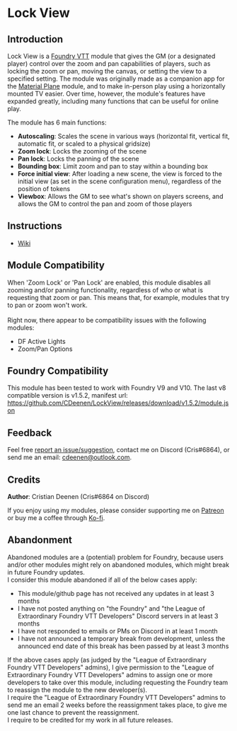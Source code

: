 # Lock View
## Introduction

Lock View is a [Foundry VTT](https://foundryvtt.com/) module that gives the GM (or a designated player) control over the zoom and pan capabilities of players, such as locking the zoom or pan, moving the canvas, or setting the view to a specified setting.
The module was originally made as a companion app for the [Material Plane](https://github.com/CDeenen/MaterialPlane) module, and to make in-person play using a horizontally mounted TV easier.
Over time, however, the module's features have expanded greatly, including many functions that can be useful for online play.

The module has 6 main functions:
* **Autoscaling**: Scales the scene in various ways (horizontal fit, vertical fit, automatic fit, or scaled to a physical gridsize)
* **Zoom lock**: Locks the zooming of the scene
* **Pan lock**: Locks the panning of the scene
* **Bounding box**: Limit zoom and pan to stay within a bounding box
* **Force initial view**: After loading a new scene, the view is forced to the initial view (as set in the scene configuration menu), regardless of the position of tokens
* **Viewbox**: Allows the GM to see what's shown on players screens, and allows the GM to control the pan and zoom of those players

## Instructions
* [Wiki](https://github.com/CDeenen/LockView/wiki)

## Module Compatibility
When 'Zoom Lock' or 'Pan Lock' are enabled, this module disables all zooming and/or panning functionality, regardless of who or what is requesting that zoom or pan. This means that, for example, modules that try to pan or zoom won't work. <br>
<br>
Right now, there appear to be compatibility issues with the following modules:
* DF Active Lights
* Zoom/Pan Options

## Foundry Compatibility
This module has been tested to work with Foundry V9 and V10.
The last v8 compatible version is v1.5.2, manifest url: https://github.com/CDeenen/LockView/releases/download/v1.5.2/module.json

## Feedback
Feel free [report an issue/suggestion](https://github.com/CDeenen/LockView/issues), contact me on Discord (Cris#6864), or send me an email: cdeenen@outlook.com.

## Credits
**Author**: Cristian Deenen (Cris#6864 on Discord)

If you enjoy using my modules, please consider supporting me on [Patreon](https://www.patreon.com/materialfoundry) or buy me a coffee through [Ko-fi](https://ko-fi.com/materialfoundry). 

## Abandonment
Abandoned modules are a (potential) problem for Foundry, because users and/or other modules might rely on abandoned modules, which might break in future Foundry updates.<br>
I consider this module abandoned if all of the below cases apply:
* This module/github page has not received any updates in at least 3 months
* I have not posted anything on "the Foundry" and "the League of Extraordinary Foundry VTT Developers" Discord servers in at least 3 months
* I have not responded to emails or PMs on Discord in at least 1 month
* I have not announced a temporary break from development, unless the announced end date of this break has been passed by at least 3 months

If the above cases apply (as judged by the "League of Extraordinary Foundry VTT Developers" admins), I give permission to the "League of Extraordinary Foundry VTT Developers" admins to assign one or more developers to take over this module, including requesting the Foundry team to reassign the module to the new developer(s).<br>
I require the "League of Extraordinary Foundry VTT Developers" admins to send me an email 2 weeks before the reassignment takes place, to give me one last chance to prevent the reassignment.<br>
I require to be credited for my work in all future releases. 
